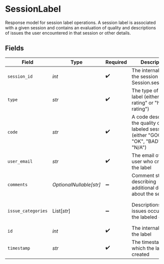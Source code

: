 # SessionLabel

Response model for session label operations.
A session label is associated with a given session and contains an evaluation of quality and
descriptions of issues the user encountered in that session or other details.


## Fields

| Field                                                                                       | Type                                                                                        | Required                                                                                    | Description                                                                                 | Example                                                                                     |
| ------------------------------------------------------------------------------------------- | ------------------------------------------------------------------------------------------- | ------------------------------------------------------------------------------------------- | ------------------------------------------------------------------------------------------- | ------------------------------------------------------------------------------------------- |
| `session_id`                                                                                | *int*                                                                                       | :heavy_check_mark:                                                                          | The internal ID of the session (see Session.session_id)                                     | 1                                                                                           |
| `type`                                                                                      | *str*                                                                                       | :heavy_check_mark:                                                                          | The type of the label (either "auto-rating" or "human-rating")                              | auto-rating                                                                                 |
| `code`                                                                                      | *str*                                                                                       | :heavy_check_mark:                                                                          | A code describing the quality of the labeled session (either "GOOD", "OK", "BAD", or "N/A") | GOOD                                                                                        |
| `user_email`                                                                                | *str*                                                                                       | :heavy_check_mark:                                                                          | The email of the user who created the label                                                 | user@email.com                                                                              |
| `comments`                                                                                  | *OptionalNullable[str]*                                                                     | :heavy_minus_sign:                                                                          | Comment string describing additional details about the session                              |                                                                                             |
| `issue_categories`                                                                          | List[*str*]                                                                                 | :heavy_minus_sign:                                                                          | Descriptions of issues occurring in the labeled call                                        | [<br/>"Silent treatment"<br/>]                                                              |
| `id`                                                                                        | *int*                                                                                       | :heavy_check_mark:                                                                          | The internal ID of the label                                                                | 1                                                                                           |
| `timestamp`                                                                                 | *str*                                                                                       | :heavy_check_mark:                                                                          | The timestamp at which the label was created                                                | 2024-01-01T12:00:00Z                                                                        |